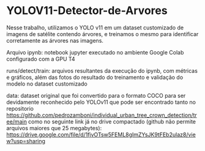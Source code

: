 # YOLOV11-Detector-de-Arvores

Nesse trabalho, utilizamos o YOLO v11 em um dataset customizado de imagens de satélite contendo árvores, e treinamos o mesmo para identificar corretamente as árvores
nas imagens.

Arquivo ipynb: notebook jupyter executado no ambiente Google Colab configurado com a GPU T4

runs/detect/train: arquivos resultantes da execução do ipynb, com métricas e gráficos, além das fotos do resultado do treinamento e validação do modelo no dataset customizado

data: dataset original que foi convertido para o formato COCO para ser devidamente reconhecido pelo YOLOv11 que pode ser encontrado tanto no repositorio https://github.com/pedrozamboni/individual_urban_tree_crown_detection/tree/main como no seguinte link já no drive compactado (github não permite arquivos maiores que 25 megabytes): https://drive.google.com/file/d/1fjvOTsw5FEML8gImZYsJK9tFEb2ulaz8/view?usp=sharing
